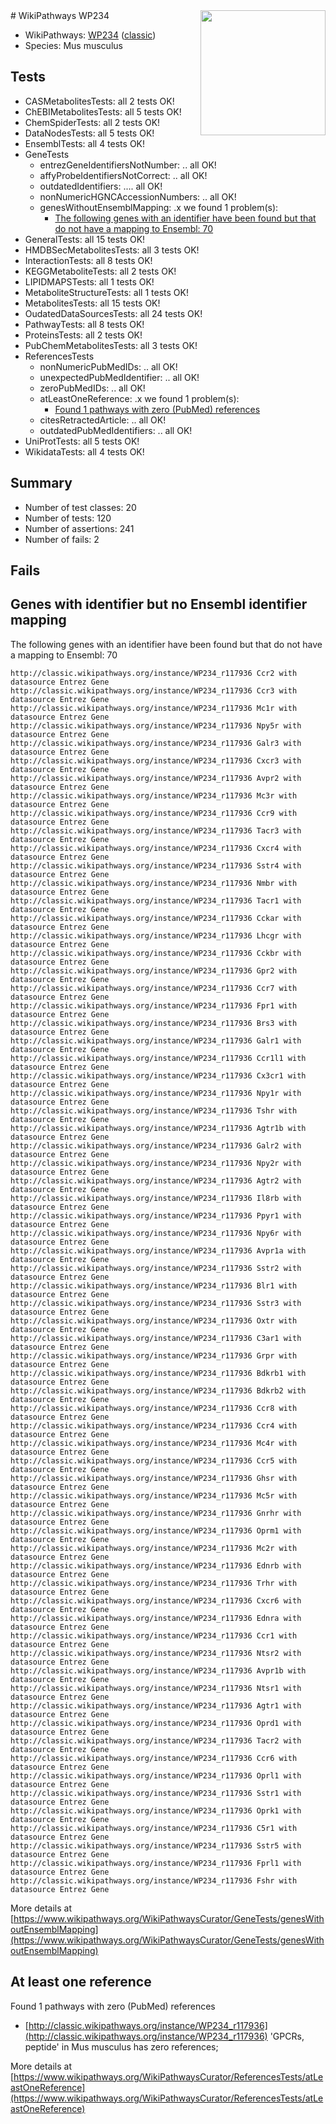 <img style="float: right; width: 200px" src="https://upload.wikimedia.org/wikipedia/commons/thumb/8/83/Wplogo_with_text_500.png/640px-Wplogo_with_text_500.png" />
# WikiPathways WP234

* WikiPathways: [WP234](https://wikipathways.org/pathways/WP234) ([classic](https://classic.wikipathways.org/instance/WP234))
* Species: Mus musculus
## Tests
* CASMetabolitesTests: all 2 tests OK!
* ChEBIMetabolitesTests: all 5 tests OK!
* ChemSpiderTests: all 2 tests OK!
* DataNodesTests: all 5 tests OK!
* EnsemblTests: all 4 tests OK!
* GeneTests
    * entrezGeneIdentifiersNotNumber: .. all OK!
    * affyProbeIdentifiersNotCorrect: .. all OK!
    * outdatedIdentifiers: .... all OK!
    * nonNumericHGNCAccessionNumbers: .. all OK!
    * genesWithoutEnsemblMapping: .x we found 1 problem(s):
        * [The following genes with an identifier have been found but that do not have a mapping to Ensembl: 70](#c4e543c7)
* GeneralTests: all 15 tests OK!
* HMDBSecMetabolitesTests: all 3 tests OK!
* InteractionTests: all 8 tests OK!
* KEGGMetaboliteTests: all 2 tests OK!
* LIPIDMAPSTests: all 1 tests OK!
* MetaboliteStructureTests: all 1 tests OK!
* MetabolitesTests: all 15 tests OK!
* OudatedDataSourcesTests: all 24 tests OK!
* PathwayTests: all 8 tests OK!
* ProteinsTests: all 2 tests OK!
* PubChemMetabolitesTests: all 3 tests OK!
* ReferencesTests
    * nonNumericPubMedIDs: .. all OK!
    * unexpectedPubMedIdentifier: .. all OK!
    * zeroPubMedIDs: .. all OK!
    * atLeastOneReference: .x we found 1 problem(s):
        * [Found 1 pathways with zero (PubMed) references](#d0a459f0)
    * citesRetractedArticle: .. all OK!
    * outdatedPubMedIdentifiers: .. all OK!
* UniProtTests: all 5 tests OK!
* WikidataTests: all 4 tests OK!


## Summary

* Number of test classes: 20
* Number of tests: 120
* Number of assertions: 241
* Number of fails: 2

## Fails

<a name="c4e543c7" />

## Genes with identifier but no Ensembl identifier mapping

The following genes with an identifier have been found but that do not have a mapping to Ensembl: 70
```
http://classic.wikipathways.org/instance/WP234_r117936 Ccr2 with datasource Entrez Gene
http://classic.wikipathways.org/instance/WP234_r117936 Ccr3 with datasource Entrez Gene
http://classic.wikipathways.org/instance/WP234_r117936 Mc1r with datasource Entrez Gene
http://classic.wikipathways.org/instance/WP234_r117936 Npy5r with datasource Entrez Gene
http://classic.wikipathways.org/instance/WP234_r117936 Galr3 with datasource Entrez Gene
http://classic.wikipathways.org/instance/WP234_r117936 Cxcr3 with datasource Entrez Gene
http://classic.wikipathways.org/instance/WP234_r117936 Avpr2 with datasource Entrez Gene
http://classic.wikipathways.org/instance/WP234_r117936 Mc3r with datasource Entrez Gene
http://classic.wikipathways.org/instance/WP234_r117936 Ccr9 with datasource Entrez Gene
http://classic.wikipathways.org/instance/WP234_r117936 Tacr3 with datasource Entrez Gene
http://classic.wikipathways.org/instance/WP234_r117936 Cxcr4 with datasource Entrez Gene
http://classic.wikipathways.org/instance/WP234_r117936 Sstr4 with datasource Entrez Gene
http://classic.wikipathways.org/instance/WP234_r117936 Nmbr with datasource Entrez Gene
http://classic.wikipathways.org/instance/WP234_r117936 Tacr1 with datasource Entrez Gene
http://classic.wikipathways.org/instance/WP234_r117936 Cckar with datasource Entrez Gene
http://classic.wikipathways.org/instance/WP234_r117936 Lhcgr with datasource Entrez Gene
http://classic.wikipathways.org/instance/WP234_r117936 Cckbr with datasource Entrez Gene
http://classic.wikipathways.org/instance/WP234_r117936 Gpr2 with datasource Entrez Gene
http://classic.wikipathways.org/instance/WP234_r117936 Ccr7 with datasource Entrez Gene
http://classic.wikipathways.org/instance/WP234_r117936 Fpr1 with datasource Entrez Gene
http://classic.wikipathways.org/instance/WP234_r117936 Brs3 with datasource Entrez Gene
http://classic.wikipathways.org/instance/WP234_r117936 Galr1 with datasource Entrez Gene
http://classic.wikipathways.org/instance/WP234_r117936 Ccr1l1 with datasource Entrez Gene
http://classic.wikipathways.org/instance/WP234_r117936 Cx3cr1 with datasource Entrez Gene
http://classic.wikipathways.org/instance/WP234_r117936 Npy1r with datasource Entrez Gene
http://classic.wikipathways.org/instance/WP234_r117936 Tshr with datasource Entrez Gene
http://classic.wikipathways.org/instance/WP234_r117936 Agtr1b with datasource Entrez Gene
http://classic.wikipathways.org/instance/WP234_r117936 Galr2 with datasource Entrez Gene
http://classic.wikipathways.org/instance/WP234_r117936 Npy2r with datasource Entrez Gene
http://classic.wikipathways.org/instance/WP234_r117936 Agtr2 with datasource Entrez Gene
http://classic.wikipathways.org/instance/WP234_r117936 Il8rb with datasource Entrez Gene
http://classic.wikipathways.org/instance/WP234_r117936 Ppyr1 with datasource Entrez Gene
http://classic.wikipathways.org/instance/WP234_r117936 Npy6r with datasource Entrez Gene
http://classic.wikipathways.org/instance/WP234_r117936 Avpr1a with datasource Entrez Gene
http://classic.wikipathways.org/instance/WP234_r117936 Sstr2 with datasource Entrez Gene
http://classic.wikipathways.org/instance/WP234_r117936 Blr1 with datasource Entrez Gene
http://classic.wikipathways.org/instance/WP234_r117936 Sstr3 with datasource Entrez Gene
http://classic.wikipathways.org/instance/WP234_r117936 Oxtr with datasource Entrez Gene
http://classic.wikipathways.org/instance/WP234_r117936 C3ar1 with datasource Entrez Gene
http://classic.wikipathways.org/instance/WP234_r117936 Grpr with datasource Entrez Gene
http://classic.wikipathways.org/instance/WP234_r117936 Bdkrb1 with datasource Entrez Gene
http://classic.wikipathways.org/instance/WP234_r117936 Bdkrb2 with datasource Entrez Gene
http://classic.wikipathways.org/instance/WP234_r117936 Ccr8 with datasource Entrez Gene
http://classic.wikipathways.org/instance/WP234_r117936 Ccr4 with datasource Entrez Gene
http://classic.wikipathways.org/instance/WP234_r117936 Mc4r with datasource Entrez Gene
http://classic.wikipathways.org/instance/WP234_r117936 Ccr5 with datasource Entrez Gene
http://classic.wikipathways.org/instance/WP234_r117936 Ghsr with datasource Entrez Gene
http://classic.wikipathways.org/instance/WP234_r117936 Mc5r with datasource Entrez Gene
http://classic.wikipathways.org/instance/WP234_r117936 Gnrhr with datasource Entrez Gene
http://classic.wikipathways.org/instance/WP234_r117936 Oprm1 with datasource Entrez Gene
http://classic.wikipathways.org/instance/WP234_r117936 Mc2r with datasource Entrez Gene
http://classic.wikipathways.org/instance/WP234_r117936 Ednrb with datasource Entrez Gene
http://classic.wikipathways.org/instance/WP234_r117936 Trhr with datasource Entrez Gene
http://classic.wikipathways.org/instance/WP234_r117936 Cxcr6 with datasource Entrez Gene
http://classic.wikipathways.org/instance/WP234_r117936 Ednra with datasource Entrez Gene
http://classic.wikipathways.org/instance/WP234_r117936 Ccr1 with datasource Entrez Gene
http://classic.wikipathways.org/instance/WP234_r117936 Ntsr2 with datasource Entrez Gene
http://classic.wikipathways.org/instance/WP234_r117936 Avpr1b with datasource Entrez Gene
http://classic.wikipathways.org/instance/WP234_r117936 Ntsr1 with datasource Entrez Gene
http://classic.wikipathways.org/instance/WP234_r117936 Agtr1 with datasource Entrez Gene
http://classic.wikipathways.org/instance/WP234_r117936 Oprd1 with datasource Entrez Gene
http://classic.wikipathways.org/instance/WP234_r117936 Tacr2 with datasource Entrez Gene
http://classic.wikipathways.org/instance/WP234_r117936 Ccr6 with datasource Entrez Gene
http://classic.wikipathways.org/instance/WP234_r117936 Oprl1 with datasource Entrez Gene
http://classic.wikipathways.org/instance/WP234_r117936 Sstr1 with datasource Entrez Gene
http://classic.wikipathways.org/instance/WP234_r117936 Oprk1 with datasource Entrez Gene
http://classic.wikipathways.org/instance/WP234_r117936 C5r1 with datasource Entrez Gene
http://classic.wikipathways.org/instance/WP234_r117936 Sstr5 with datasource Entrez Gene
http://classic.wikipathways.org/instance/WP234_r117936 Fprl1 with datasource Entrez Gene
http://classic.wikipathways.org/instance/WP234_r117936 Fshr with datasource Entrez Gene
```

More details at [https://www.wikipathways.org/WikiPathwaysCurator/GeneTests/genesWithoutEnsemblMapping](https://www.wikipathways.org/WikiPathwaysCurator/GeneTests/genesWithoutEnsemblMapping)

<a name="d0a459f0" />

## At least one reference

Found 1 pathways with zero (PubMed) references

* [http://classic.wikipathways.org/instance/WP234_r117936](http://classic.wikipathways.org/instance/WP234_r117936) 'GPCRs, peptide' in Mus musculus has zero references; 


More details at [https://www.wikipathways.org/WikiPathwaysCurator/ReferencesTests/atLeastOneReference](https://www.wikipathways.org/WikiPathwaysCurator/ReferencesTests/atLeastOneReference)

